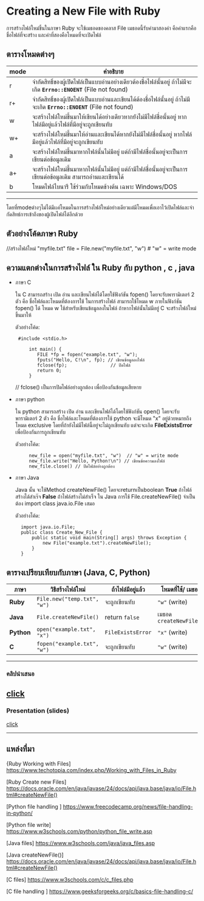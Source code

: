 
# Creating a New File with Ruby


การสร้างไฟล์ใหม่ขึ้นในภาษา Ruby จะใช้เมธอดของคลาส File เมธอดนี้รับค่ามาสองค่า คือค่าแรกคือชื่อไฟล์ที่จะสร้าง และค่าที่สองคือโหมดที่จะเปิดไฟล์


## ตารางโหมดต่างๆ

| mode               | คำอธิบาย                                                                     
|---|----------------------------------------|
| r	       |  จำกัดสิทธิ์ของผู้เปิดไฟล์เป็นแบบอ่านอย่างเดียวต้องชื่อไฟล์นั้นอยู่ ถ้าไม่มีจะเกิด **`Errno::ENOENT`**    (File not found)  | 
| r+       |  จำกัดสิทธิ์ของผู้เปิดไฟล์เป็นแบบอ่านและเขียนได้ต้องชื่อไฟล์นั้นอยู่ ถ้าไม่มีจะเกิด **`Errno::ENOENT`**    (File not found)  | 
| w       | จะสร้างไฟล์ใหม่ขึ้นมาให้เขียนได้อย่างเดียวหากยังไม่มีไฟล์ชื่อนั้นอยู่ หากไฟล์มีอยู่แล้วไฟล์ที่มีอยู่จะถูกเขียนทับ
| w+       |จะสร้างไฟล์ใหม่ขึ้นมาให้อ่านและเขียนได้หากยังไม่มีไฟล์ชื่อนั้นอยู่ หากไฟล์มีอยู่แล้วไฟล์ที่มีอยู่จะถูกเขียนทับ
| a       | จะสร้างไฟล์ใหม่ขึ้นมาหากไฟล์นั้นไม่มีอยู่ แต่ถ้ามีไฟล์ชื่อนั้นอยู่จะเป็นการเขียนต่อข้อมูลเดิม
| a+       | จะสร้างไฟล์ใหม่ขึ้นมาหากไฟล์นั้นไม่มีอยู่ แต่ถ้ามีไฟล์ชื่อนั้นอยู่จะเป็นการเขียนต่อข้อมูลเดิม สามารถอ่านและเขียนได้
| b       | โหมดไฟล์ไบนารี ใช้ร่วมกับโหมดข้างต้น เฉพาะ Windows/DOS  
----
โดยที่modeต่างๆไม่ได้มีเเค่โหมดในการสร้างไฟล์ใหม่อย่างเดียวแต่มีโหมดเพื่อเอาไว้เปิดไฟล์และจำกัดสิทธ์การเข้าถึงของผู้เปิดไฟล์ได้อีกด้วย

## ตัวอย่างโค้ดภาษา Ruby

//สร้างไฟล์ใหม่ "myfile.txt"
file = File.new("myfile.txt", "w")  # "w" = write mode


## ความแตกต่างในการสร้างไฟล์ ใน Ruby กับ python , c , java

 - ภาษา C
			
	ใน C สามารถสร้าง เปิด อ่าน และเขียนไฟล์ได้โดยใช้ฟังก์ชัน fopen()
	โดยจะรับพารามิเตอร์ 2 ตัว คือ ชื่อไฟล์และโหมดที่ต้องการใช้
	ในการสร้างไฟล์ สามารถใช้โหมด w ภายในฟังก์ชัน fopen() ได้
	โหมด w ใช้สำหรับเขียนข้อมูลลงในไฟล์ ถ้าหากไฟล์นั้นไม่มีอยู่ C จะสร้างไฟล์ใหม่ขึ้นมาให้
	
	ตัวอย่างโค้ด:
			
		#include <stdio.h>

			int main() {
			   FILE *fp = fopen("example.txt", "w");
			   fputs("Hello, C!\n", fp); // เขียนข้อมูลลงไฟล์
			   fclose(fp);                // ปิดไฟล์
			   return 0;
			}
	// fclose() เป็นการปิดไฟล์อย่างถูกต้อง เพื่อป้องกันข้อมูลเสียหาย

 - ภาษา python
	
	ใน python สามารถสร้าง เปิด อ่าน และเขียนไฟล์ได้โดยใช้ฟังก์ชัน open()
	โดยจะรับพารามิเตอร์ 2 ตัว คือ ชื่อไฟล์และโหมดที่ต้องการใช้
	python จะมีโหมด "x" อยู่ด้วยหมายถึงโหมด exclusive โดยที่ถ้ายังไม่มีไฟล์นี้อยู่จะไม่ถูกเขียนทับ แต่จะจะเกิด 
**FileExistsError** เพื่อป้องกันการถูกเขียนทับ
	
	ตัวอย่างโค้ด:
				
			new_file = open("myfile.txt", "w")  // "w" = write mode
			new_file.write("Hello, Python!\n") // เขียนข้อความลงไฟล์
			new_file.close() // ปิดไฟล์อย่างถูกต้อง

- ภาษา Java
  
  Java นั้น จะใช้Method createNewFile() โดยจะreturnเป็นboolean **True** ถ้าไฟล์สร้างได้สำเร๊จ **False** ถ้าไฟล์สร้างไม่สำเร็จ ใน Java การใช้ File.createNewFile() จำเป็นต้อง import class java.io.File เสมอ

	ตัวอย่างโค้ด:

		import java.io.File;
		public class Create_New_File {
		    public static void main(String[] args) throws Exception {
		        new File("example.txt").createNewFile();
		    }
		}


## ตารางเปรียบเทียบกับภาษา (Java, C, Python)

| ภาษา       | วิธีสร้างไฟล์ใหม่                          | ถ้าไฟล์มีอยู่แล้ว         | โหมดที่ใช้/ เมธอด         |
|------------|--------------------------------------------|---------------------------|-----------------------------|
| **Ruby**   | `File.new("temp.txt", "w")`            | จะถูกเขียนทับ   | `"w"` (write) |
| **Java**   | `File.createNewFile()`                     | return `false`            | เมธอด `createNewFile()`    |
| **Python** | `open("example.txt", "x")`                 | `FileExistsError`         | `"x"` (write)   |
| **C**      | `fopen("example.txt", "w")`       | จะถูกเขียนทับ            | `"w"` (write) |

---

### คลิปนำเสนอ
[click](https://youtu.be/9g1zP3QP4CQ)
------
### Presentation (slides)
[click](https://github.com/user-attachments/files/22569922/660710623rubynew.pdf)


---

## แหล่งที่มา
{Ruby Working with Files]
https://www.techotopia.com/index.php/Working_with_Files_in_Ruby

[Ruby Create new Files] 
https://docs.oracle.com/en/java/javase/24/docs/api/java.base/java/io/File.html#createNewFile()

[Python file handling ] 
https://www.freecodecamp.org/news/file-handling-in-python/

[Python file write]
https://www.w3schools.com/python/python_file_write.asp

[Java files]
https://www.w3schools.com/java/java_files.asp

[Java createNewFile()]
https://docs.oracle.com/en/java/javase/24/docs/api/java.base/java/io/File.html#createNewFile()

[C files]
https://www.w3schools.com/c/c_files.php

[C file handling ] 
https://www.geeksforgeeks.org/c/basics-file-handling-c/

